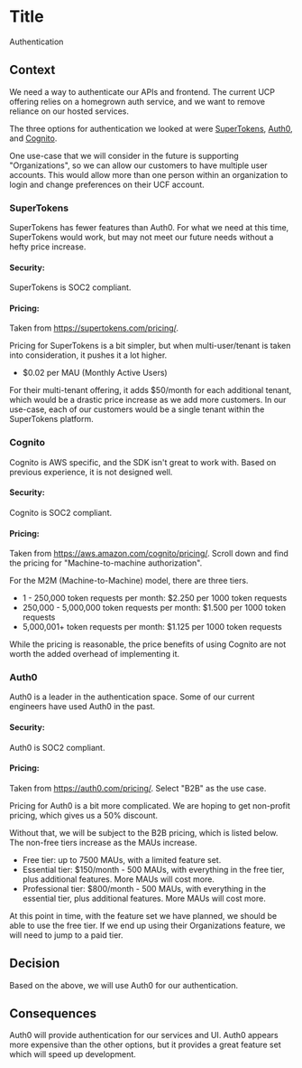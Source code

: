 # Title

Authentication

## Context

We need a way to authenticate our APIs and frontend. The current UCP offering relies on a homegrown auth service, and we 
want to remove reliance on our hosted services.

The three options for authentication we looked at were [SuperTokens](https://supertokens.com/), [Auth0](https://auth0.com/), and [Cognito](https://aws.amazon.com/cognito/).

One use-case that we will consider in the future is supporting "Organizations", so we can allow our customers to have 
multiple user accounts. This would allow more than one person within an organization to login and change preferences on 
their UCF account.

### SuperTokens
SuperTokens has fewer features than Auth0. For what we need at this time, SuperTokens would work, but may not meet our 
future needs without a hefty price increase. 

#### Security:
SuperTokens is SOC2 compliant.

#### Pricing:
Taken from https://supertokens.com/pricing/.

Pricing for SuperTokens is a bit simpler, but when multi-user/tenant is taken into consideration, it pushes it a lot higher. 

- $0.02 per MAU (Monthly Active Users)

For their multi-tenant offering, it adds $50/month for each additional tenant, which would be a drastic price increase as 
we add more customers. In our use-case, each of our customers would be a single tenant within the SuperTokens platform.

### Cognito
Cognito is AWS specific, and the SDK isn't great to work with. Based on previous experience, it is not designed well.

#### Security:
Cognito is SOC2 compliant.

#### Pricing: 
Taken from https://aws.amazon.com/cognito/pricing/. Scroll down and find the pricing for "Machine-to-machine authorization".

For the M2M (Machine-to-Machine) model, there are three tiers.

- 1 - 250,000 token requests per month: $2.250 per 1000 token requests
- 250,000 - 5,000,000 token requests per month: $1.500 per 1000 token requests
- 5,000,001+ token requests per month: $1.125 per 1000 token requests

While the pricing is reasonable, the price benefits of using Cognito are not worth the added overhead of implementing it.

### Auth0

Auth0 is a leader in the authentication space. Some of our current engineers have used Auth0 in the past.

#### Security:
Auth0 is SOC2 compliant.

#### Pricing:
Taken from https://auth0.com/pricing/. Select "B2B" as the use case.

Pricing for Auth0 is a bit more complicated. We are hoping to get non-profit pricing, which gives us a 50% discount. 

Without that, we will be subject to the B2B pricing, which is listed below. The non-free tiers increase as the MAUs increase.

- Free tier: up to 7500 MAUs, with a limited feature set.
- Essential tier: $150/month - 500 MAUs, with everything in the free tier, plus additional features. More MAUs will cost more.
- Professional tier: $800/month - 500 MAUs, with everything in the essential tier, plus additional features. More MAUs will 
cost more.

At this point in time, with the feature set we have planned, we should be able to use the free tier. If we end up using 
their Organizations feature, we will need to jump to a paid tier.

## Decision

Based on the above, we will use Auth0 for our authentication.

## Consequences

Auth0 will provide authentication for our services and UI. Auth0 appears more expensive than the other options, but it 
provides a great feature set which will speed up development.
